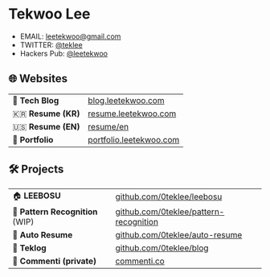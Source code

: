 # Tekwoo Lee

- EMAIL: leetekwoo@gmail.com
- TWITTER: [@teklee](https://x.com/home)
- Hackers Pub: [@leetekwoo](https://hackers.pub/@leetekwoo) 

## 🌐 Websites
|  |  |
| :--- | :--- |
| 📝 **Tech Blog** | [blog.leetekwoo.com](https://blog.leetekwoo.com) |
| 🇰🇷 **Resume (KR)** | [resume.leetekwoo.com](https://resume.leetekwoo.com) |
| 🇺🇸 **Resume (EN)** | [resume/en](https://0teklee.github.io/resume/en/) |
| 🎨 **Portfolio** | [portfolio.leetekwoo.com](https://portfolio.leetekwoo.com) |

## 🛠️ Projects
|  |  |
| :--- | :--- |
| 🏠 **LEEBOSU** | [github.com/0teklee/leebosu](https://github.com/0teklee/leebosu) |
| 🧩 **Pattern Recognition** (WIP) | [github.com/0teklee/pattern-recognition](https://github.com/0teklee/pattern-recognition) |
| 🤖 **Auto Resume** | [github.com/0teklee/auto-resume](https://github.com/0teklee/auto-resume) |
| 📝 **Teklog** | [github.com/0teklee/blog](https://github.com/0teklee/blog) |
| 💬 **Commenti (private)** | [commenti.co](https://commenti.co) |
